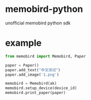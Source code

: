 # memobird-python
unofficial memobird python sdk


# example
```python
from memobird import Memobird, Paper

paper = Paper()
paper.add_text("中文测试")
paper.add_image('1.png')

memobird = Memobird(ak)
memobird.setup_device(device_id)
memobird.print_paper(paper)
```
